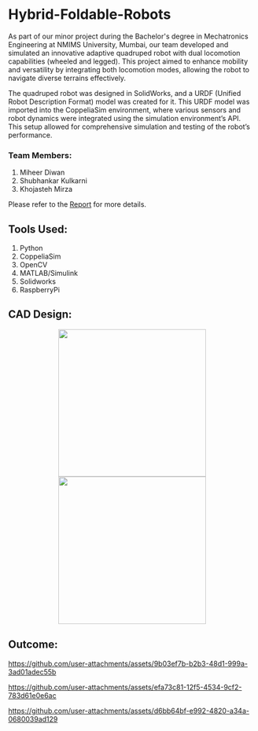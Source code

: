 # Hybrid-Foldable-Robots

As part of our minor project during the Bachelor's degree in Mechatronics Engineering at NMIMS University, Mumbai, our team developed and simulated an innovative adaptive quadruped robot with dual locomotion capabilities (wheeled and legged). 
This project aimed to enhance mobility and versatility by integrating both locomotion modes, allowing the robot to navigate diverse terrains effectively. 

The quadruped robot was designed in SolidWorks, and a URDF (Unified Robot Description Format) model was created for it. This URDF model was imported into the CoppeliaSim environment, where various sensors and robot dynamics were integrated using the simulation environment’s API. This setup allowed for comprehensive simulation and testing of the robot’s performance.


### Team Members:
1. Miheer Diwan
2. Shubhankar Kulkarni
3. Khojasteh Mirza

 Please refer to the [Report](Report.pdf) for more details.



## Tools Used:
1. Python
2. CoppeliaSim
3. OpenCV
4. MATLAB/Simulink
5. Solidworks
6. RaspberryPi
   

## CAD Design:
<p align="center">
  <img src="https://github.com/user-attachments/assets/a62aace6-de75-49bd-804e-b484a971ae47" width="300" />
  <img src="https://github.com/user-attachments/assets/41eb1224-e317-4c7e-b9fa-efcc877a7ab5" width="300" />
</p>


## Outcome:


https://github.com/user-attachments/assets/9b03ef7b-b2b3-48d1-999a-3ad01adec55b


https://github.com/user-attachments/assets/efa73c81-12f5-4534-9cf2-783d61e0e6ac



https://github.com/user-attachments/assets/d6bb64bf-e992-4820-a34a-0680039ad129




